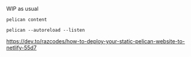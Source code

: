 WIP as usual

```
pelican content
```

```
pelican --autoreload --listen
```

https://dev.to/razcodes/how-to-deploy-your-static-pelican-website-to-netlify-55d7
